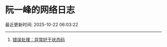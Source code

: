 # 阮一峰的网络日志

最近更新时间: 2025-10-22 06:03:22

--- 
1. [错误处理：异常好于状态码](http://www.ruanyifeng.com/blog/2025/10/exception.html) 
